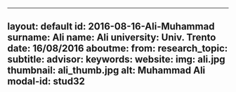 ---
layout: default 
id: 2016-08-16-Ali-Muhammad
surname: Ali
name: Ali
university: Univ. Trento
date: 16/08/2016
aboutme: 
from: 
research_topic: 
subtitle: 
advisor: 
keywords: 
website: 
img: ali.jpg
thumbnail: ali_thumb.jpg
alt: Muhammad Ali
modal-id: stud32
------
